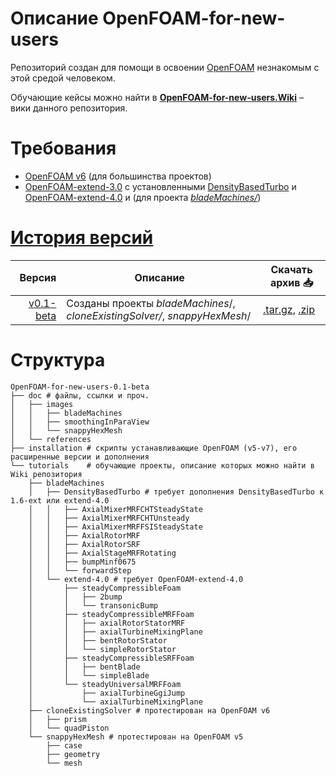 # Описание OpenFOAM-for-new-users
Репозиторий создан для помощи в освоении [OpenFOAM](https://github.com/StasF1/OpenFOAM-for-new-users/wiki/About) незнакомым с этой средой человеком.

Обучающие кейсы можно найти в [**OpenFOAM-for-new-users.Wiki**](https://github.com/StasF1/OpenFOAM-for-new-users/wiki) – вики данного репозитория.

# Требования
- [OpenFOAM v6](https://openfoam.org/download/) (для большинства проектов)
- [OpenFOAM-extend-3.0](https://github.com/StasF1/OpenFOAM-for-new-users/wiki/%5Binstall%5D-Extend#openfoam-extend-30) с установленными [DensityBasedTurbo](https://github.com/StasF1/OpenFOAM-for-new-users/wiki/%5Binstall%5D-Additions#densitybasedturbo) и [OpenFOAM-extend-4.0](https://github.com/StasF1/OpenFOAM-for-new-users/wiki/%5Binstall%5D-Extend#openfoam-extend-40) и (для проекта [_bladeMachines/_](https://github.com/StasF1/OpenFOAM-for-new-users/tree/master/tutorials/bladeMachines))

# [История версий](https://github.com/StasF1/dualFuelEngine/releases)
| Версия | Описание | Скачать архив 📥 |
|-------:|----------|------------------|
| [v0.1-beta](https://github.com/StasF1/OpenFOAM-for-new-users/tree/v0.1-beta) | Созданы проекты *bladeMachines*/, *cloneExistingSolver/*, *snappyHexMesh*/ | [.tar.gz](https://github.com/StasF1/OpenFOAM-for-new-users/archive/v0.1-beta.tar.gz), [.zip](https://github.com/StasF1/OpenFOAM-for-new-users/archive/v0.1-beta.zip) |

# Структура
```gitignore
OpenFOAM-for-new-users-0.1-beta
├── doc # файлы, ссылки и проч.
│   ├── images
│   │   ├── bladeMachines
│   │   ├── smoothingInParaView
│   │   └── snappyHexMesh
│   └── references
├── installation # скрипты устанавливающие OpenFOAM (v5-v7), его расширенные версии и дополнения
└── tutorials    # обучающие проекты, описание которых можно найти в Wiki репозитория
    ├── bladeMachines
    │   ├── DensityBasedTurbo # требует дополнения DensityBasedTurbo к 1.6-ext или extend-4.0
    │   │   ├── AxialMixerMRFCHTSteadyState
    │   │   ├── AxialMixerMRFCHTUnsteady
    │   │   ├── AxialMixerMRFFSISteadyState
    │   │   ├── AxialRotorMRF
    │   │   ├── AxialRotorSRF
    │   │   ├── AxialStageMRFRotating
    │   │   ├── bumpMinf0675
    │   │   └── forwardStep
    │   └── extend-4.0 # требует OpenFOAM-extend-4.0
    │       ├── steadyCompressibleFoam
    │       │	├── 2bump
    │       │	└── transonicBump
    │       ├── steadyCompressibleMRFFoam
    │       │	├── axialRotorStatorMRF
    │       │	├── axialTurbineMixingPlane
    │       │	├── bentRotorStator
    │       │	└── simpleRotorStator
    │       ├── steadyCompressibleSRFFoam
    │       │	├── bentBlade
    │       │	└── simpleBlade
    │       └── steadyUniversalMRFFoam
    │           ├── axialTurbineGgiJump
    │           └── axialTurbineMixingPlane
    ├── cloneExistingSolver # протестирован на OpenFOAM v6
    │   ├── prism
    │   └── quadPiston
    └── snappyHexMesh # протестирован на OpenFOAM v5
        ├── case
        ├── geometry
        └── mesh
```